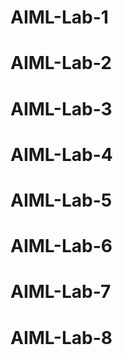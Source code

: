 # AIML-Lab-1
# AIML-Lab-2
# AIML-Lab-3
# AIML-Lab-4
# AIML-Lab-5
# AIML-Lab-6
# AIML-Lab-7
# AIML-Lab-8

